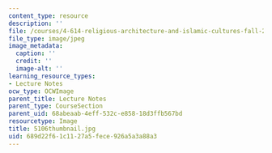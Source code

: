 ```yaml
---
content_type: resource
description: ''
file: /courses/4-614-religious-architecture-and-islamic-cultures-fall-2002/689d22f61c1127a5fece926a5a3a88a3_5106thumbnail.jpg
file_type: image/jpeg
image_metadata:
  caption: ''
  credit: ''
  image-alt: ''
learning_resource_types:
- Lecture Notes
ocw_type: OCWImage
parent_title: Lecture Notes
parent_type: CourseSection
parent_uid: 68abeaab-4eff-532c-e858-18d3ffb567bd
resourcetype: Image
title: 5106thumbnail.jpg
uid: 689d22f6-1c11-27a5-fece-926a5a3a88a3
---
```

